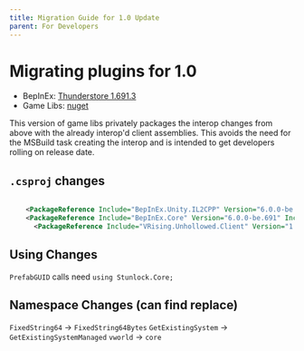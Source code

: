 ```yaml
---
title: Migration Guide for 1.0 Update 
parent: For Developers
---
```


# Migrating plugins for 1.0

- BepInEx: [Thunderstore 1.691.3](https://v-rising.thunderstore.io/package/BepInEx/BepInExPack_V_Rising/)
- Game Libs: [nuget](https://www.nuget.org/packages/VRising.Unhollowed.Client/)

This version of game libs privately packages the interop changes from above with the already interop'd client assemblies. This avoids the need for the MSBuild task creating the interop and is intended to get developers rolling on release date. 



## `.csproj` changes
```xml

    <PackageReference Include="BepInEx.Unity.IL2CPP" Version="6.0.0-be.691" IncludeAssets="compile" />
    <PackageReference Include="BepInEx.Core" Version="6.0.0-be.691" IncludeAssets="compile" />
	  <PackageReference Include="VRising.Unhollowed.Client" Version="1.0.*" />

```

## Using Changes
`PrefabGUID` calls need `using Stunlock.Core;`

## Namespace Changes (can find replace)
`FixedString64` -> `FixedString64Bytes`
`GetExistingSystem` -> `GetExistingSystemManaged`
`vworld` -> `core`

